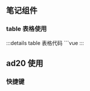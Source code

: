 <script setup>
import tableUtils from "../componts/tableUtils.vue"
import excleToData from "../componts/excleToData.vue"

import {tableData_1} from "../utilsData.js" // AD 20 快捷键数据
</script>


## 笔记组件
### table 表格使用
<excleToData/>
:::details table 表格代码
```vue
<script setup>
import xxxx from "../componts/tableUtils.vue"
import {data} from "../utilsData.js" // 数据
</script>

<xxxx :tableData_props="data"/>
:::

## ad20 使用
### 快捷键
<tableUtils :tableData_props="tableData_1"/>

